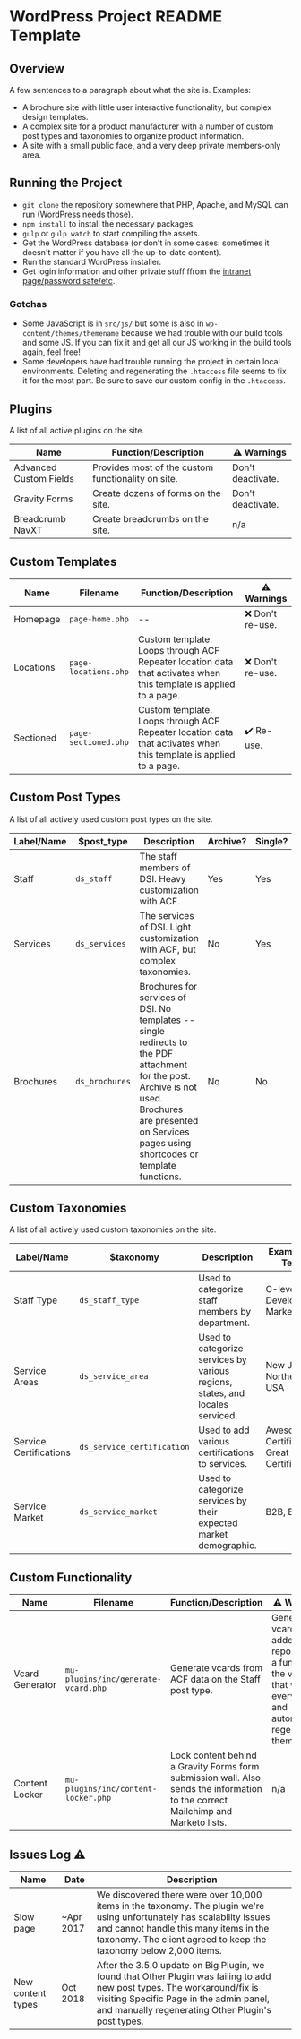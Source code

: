 # WordPress Project README Template
## Overview

A few sentences to a paragraph about what the site is. Examples:

* A brochure site with little user interactive functionality, but complex design templates.
* A complex site for a product manufacturer with a number of custom post types and taxonomies to organize product information.
* A site with a small public face, and a very deep private members-only area.

## Running the Project

* `git clone` the repository somewhere that PHP, Apache, and MySQL can run (WordPress needs those).
* `npm install` to install the necessary packages.
* `gulp` or `gulp watch` to start compiling the assets.
* Get the WordPress database (or don't in some cases: sometimes it doesn't matter if you have all the up-to-date content).
* Run the standard WordPress installer.
* Get login information and other private stuff ffrom the [intranet page/password safe/etc](#!).

### Gotchas

* Some JavaScript is in `src/js/` but some is also in `wp-content/themes/themename` because we had trouble with our build tools and some JS. If you can fix it and get all our JS working in the build tools again, feel free!
* Some developers have had trouble running the project in certain local environments. Deleting and regenerating the `.htaccess` file seems to fix it for the most part. Be sure to save our custom config in the `.htaccess`.

## Plugins
A list of all active plugins on the site.

| Name  | Function/Description | :warning: Warnings
| --- | --- | --- |
| Advanced Custom Fields | Provides most of the custom functionality on site. | Don't deactivate. |
| Gravity Forms | Create dozens of forms on the site. | Don't deactivate. |
| Breadcrumb NavXT | Create breadcrumbs on the site. | n/a |

## Custom Templates
| Name | Filename | Function/Description | :warning: Warnings
| --- | --- | --- | --- |
| Homepage | `page-home.php` | -- | :x: Don't re-use. |
| Locations | `page-locations.php` | Custom template. Loops through ACF Repeater location data that activates when this template is applied to a page. | :x: Don't re-use. |
| Sectioned | `page-sectioned.php` | Custom template. Loops through ACF Repeater location data that activates when this template is applied to a page. | :heavy_check_mark: Re-use. | 

## Custom Post Types
A list of all actively used custom post types on the site.

| Label/Name  | $post_type | Description | Archive? | Single? |
| --- | --- | --- | --- | --- |
| Staff  | `ds_staff` | The staff members of DSI. Heavy customization with ACF. | Yes | Yes |
| Services | `ds_services`  | The services of DSI. Light customization with ACF, but complex taxonomies. | No | Yes | 
| Brochures | `ds_brochures`  | Brochures for services of DSI. No templates -- single redirects to the PDF attachment for the post. Archive is not used. Brochures are presented on Services pages using shortcodes or template functions. | No | No | 

## Custom Taxonomies
A list of all actively used custom taxonomies on the site.

| Label/Name | $taxonomy | Description | Example of Term | Post Type
| --- | --- | --- | --- | --- |
| Staff Type | `ds_staff_type` | Used to categorize staff members by department. | C-levels, Developers, Marketers | Staff |
| Service Areas | `ds_service_area`  | Used to categorize services by various regions, states, and locales serviced. | New Jersey, Northeast, USA | Services |
| Service Certifications | `ds_service_certification`  | Used to add various certifications to services. | Awesome Certification, Great Certification | Services |
| Service Market | `ds_service_market`  | Used to categorize services by their expected market demographic. | B2B, B2C | Services |

## Custom Functionality
| Name | Filename | Function/Description | :warning: Warnings
| --- | --- | --- | --- |
| Vcard Generator | `mu-plugins/inc/generate-vcard.php` | Generate vcards from ACF data on the Staff post type. | Generated vcards aren't added to the repo. There's a function in the vcard file that will run every ~hour and automatically regenerate them for you. |
| Content Locker | `mu-plugins/inc/content-locker.php` | Lock content behind a Gravity Forms form submission wall. Also sends the information to the correct Mailchimp and Marketo lists. | n/a |

## Issues Log :warning:
| Name | Date | Description | 
| --- | --- | --- | 
| Slow page | ~Apr 2017 | We discovered there were over 10,000 items in the taxonomy. The plugin we're using unfortunately has scalability issues and cannot handle this many items in the taxonomy. The client agreed to keep the taxonomy below 2,000 items. |
| New content types | Oct 2018 | After the 3.5.0 update on Big Plugin, we found that Other Plugin was failing to add new post types. The workaround/fix is visiting Specific Page in the admin panel, and manually regenerating Other Plugin's post types. |
